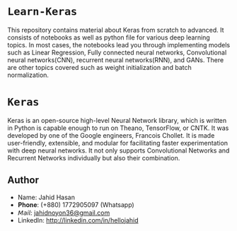 # `Learn-Keras`

This repository contains material about Keras from scratch to advanced. It consists of notebooks as well as python file for various deep learning topics. In most cases, the notebooks lead you through implementing models such as Linear Regression, Fully connected neural networks, Convolutional neural networks(CNN), recurrent neural networks(RNN), and GANs. There are other topics covered such as weight initialization and batch normalization.



# `Keras`
Keras is an open-source high-level Neural Network library, which is written in Python is capable enough to run on Theano, TensorFlow, or CNTK. It was developed by one of the Google engineers, Francois Chollet. It is made user-friendly, extensible, and modular for facilitating faster experimentation with deep neural networks. It not only supports Convolutional Networks and Recurrent Networks individually but also their combination.



## Author
+ Name: Jahid Hasan
+ 𝐏𝐡𝐨𝐧𝐞:   (+880) 1772905097 (Whatsapp)
+ 𝘔𝘢𝘪𝘭:     jahidnoyon36@gmail.com
+ LinkedIn: http://linkedin.com/in/hellojahid
